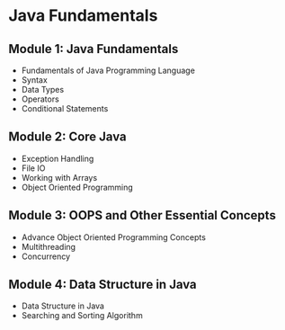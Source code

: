 # Java Fundamentals

## Module 1: Java Fundamentals
* Fundamentals of Java Programming Language
* Syntax
* Data Types
* Operators
* Conditional Statements

## Module 2: Core Java
* Exception Handling
* File IO
* Working with Arrays
* Object Oriented Programming

## Module 3: OOPS and Other Essential Concepts
* Advance Object Oriented Programming Concepts
* Multithreading
* Concurrency

## Module 4: Data Structure in Java
* Data Structure in Java
* Searching and Sorting Algorithm